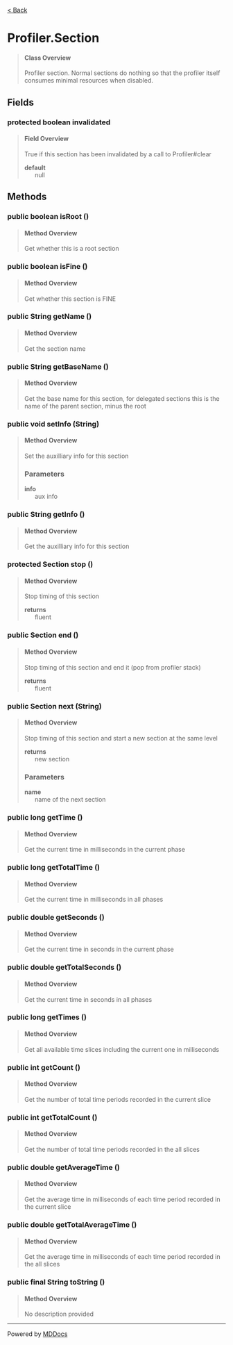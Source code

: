 [< Back](../README.md)
# Profiler.Section #
>#### Class Overview ####
>Profiler section. Normal sections do nothing so that the profiler itself
 consumes minimal resources when disabled.
## Fields ##
### protected boolean invalidated ###
>#### Field Overview ####
>True if this section has been invalidated by a call to Profiler#clear
>
>**default**<br />
>&nbsp;&nbsp;&nbsp;&nbsp;&nbsp;&nbsp;null
>
## Methods ##
### public boolean isRoot () ###
>#### Method Overview ####
>Get whether this is a root section
>
### public boolean isFine () ###
>#### Method Overview ####
>Get whether this section is FINE
>
### public String getName () ###
>#### Method Overview ####
>Get the section name
>
### public String getBaseName () ###
>#### Method Overview ####
>Get the base name for this section, for delegated sections this is
 the name of the parent section, minus the root
>
### public void setInfo (String) ###
>#### Method Overview ####
>Set the auxilliary info for this section
>
>### Parameters ###
>**info**<br />
>&nbsp;&nbsp;&nbsp;&nbsp;&nbsp;&nbsp;aux info
>
### public String getInfo () ###
>#### Method Overview ####
>Get the auxilliary info for this section
>
### protected Section stop () ###
>#### Method Overview ####
>Stop timing of this section
>
>**returns**<br />
>&nbsp;&nbsp;&nbsp;&nbsp;&nbsp;&nbsp;fluent
>
### public Section end () ###
>#### Method Overview ####
>Stop timing of this section and end it (pop from profiler stack)
>
>**returns**<br />
>&nbsp;&nbsp;&nbsp;&nbsp;&nbsp;&nbsp;fluent
>
### public Section next (String) ###
>#### Method Overview ####
>Stop timing of this section and start a new section at the same level
>
>**returns**<br />
>&nbsp;&nbsp;&nbsp;&nbsp;&nbsp;&nbsp;new section
>
>### Parameters ###
>**name**<br />
>&nbsp;&nbsp;&nbsp;&nbsp;&nbsp;&nbsp;name of the next section
>
### public long getTime () ###
>#### Method Overview ####
>Get the current time in milliseconds in the current phase
>
### public long getTotalTime () ###
>#### Method Overview ####
>Get the current time in milliseconds in all phases
>
### public double getSeconds () ###
>#### Method Overview ####
>Get the current time in seconds in the current phase
>
### public double getTotalSeconds () ###
>#### Method Overview ####
>Get the current time in seconds in all phases
>
### public long getTimes () ###
>#### Method Overview ####
>Get all available time slices including the current one in
 milliseconds
>
### public int getCount () ###
>#### Method Overview ####
>Get the number of total time periods recorded in the current slice
>
### public int getTotalCount () ###
>#### Method Overview ####
>Get the number of total time periods recorded in the all slices
>
### public double getAverageTime () ###
>#### Method Overview ####
>Get the average time in milliseconds of each time period recorded in
 the current slice
>
### public double getTotalAverageTime () ###
>#### Method Overview ####
>Get the average time in milliseconds of each time period recorded in
 the all slices
>
### public final String toString () ###
>#### Method Overview ####
>No description provided
>

---
Powered by [MDDocs](https://github.com/VRCube/MDDocs)